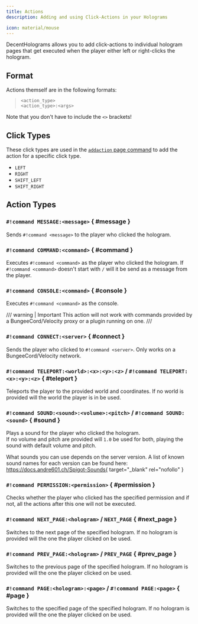 ```yaml
---
title: Actions
description: Adding and using Click-Actions in your Holograms

icon: material/mouse
---
```


DecentHolograms allows you to add click-actions to individual hologram pages that get executed when the player either left or right-clicks the hologram.

## Format

Actions themself are in the following formats:

> ```command
> <action_type>
> <action_type>:<args>
> ```

Note that you don't have to include the `<>` brackets!

## Click Types

These click types are used in the [`addaction` page command](commands/hologram-pages.md#dh-p-addaction) to add the action for a specific click type.

- `LEFT`
- `RIGHT`
- `SHIFT_LEFT`
- `SHIFT_RIGHT`

## Action Types

### `#!command MESSAGE:<message>` { #message }

Sends `#!command <message>` to the player who clicked the hologram.

### `#!command COMMAND:<command>` { #command }

Executes `#!command <command>` as the player who clicked the hologram. If `#!command <command>` doesn't start with `/` will it be send as a message from the player.

### `#!command CONSOLE:<command>` { #console }

Executes `#!command <command>` as the console.

/// warning | Important
This action will not work with commands provided by a BungeeCord/Velocity proxy or a plugin running on one.
///

### `#!command CONNECT:<server>` { #connect }

Sends the player who clicked to `#!command <server>`. Only works on a BungeeCord/Velocity network.

### `#!command TELEPORT:<world>:<x>:<y>:<z>` / `#!command TELEPORT:<x>:<y>:<z>` { #teleport }

Teleports the player to the provided world and coordinates. If no world is provided will the world the player is in be used.

### `#!command SOUND:<sound>:<volume>:<pitch>` / `#!command SOUND:<sound>` { #sound }

Plays a sound for the player who clicked the hologram.  
If no volume and pitch are provided will `1.0` be used for both, playing the sound with default volume and pitch.

What sounds you can use depends on the server version. A list of known sound names for each version can be found here:
https://docs.andre601.ch/Spigot-Sounds{ target="_blank" rel="nofollo" }

### `#!command PERMISSION:<permission>` { #permission }

Checks whether the player who clicked has the specified permission and if not, all the actions after this one will not be executed.

### `#!command NEXT_PAGE:<hologram>` / `NEXT_PAGE` { #next_page }

Switches to the next page of the specified hologram. If no hologram is provided will the one the player clicked on be used.

### `#!command PREV_PAGE:<hologram>` / `PREV_PAGE` { #prev_page }

Switches to the previous page of the specified hologram. If no hologram is provided will the one the player clicked on be used.

### `#!command PAGE:<hologram>:<page>` / `#!command PAGE:<page>` { #page }

Switches to the specified page of the specified hologram. If no hologram is provided will the one the player clicked on be used.
